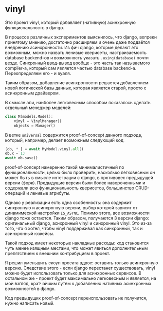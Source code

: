 # vinyl

Это проект vinyl, который добавляет (нативную) асинхронную 
функциональность в django.

В процессе различных экспериментов выяснилось, что django, вопреки принятому 
мнению, достаточно расширяем и очень даже поддаётся внедрению асинхронности.
Из фич django, которые делают это возможным, можно назвать ленивые кверисеты,
настраиваемость database backend-ов и возможность указать `.using(database)` 
почти везде. Синхронный ввод-вывод вообще - это часть так называемого 
compiler-а, который сам является частью database backend-а. Переопределяем 
его - и вуаля.

Таким образом, добавление асинхронности решается добавлением новой логической 
базы данных, которая является старой, просто с асинхронным драйвером.

В смысле апи, наиболее легковесным способом показалось сделать отдельный менеджер моделей:

```python
class M(models.Model):
    vinyl = VinylManager()
    objects = Manager()
```

В ветке `universal` содержится proof-of-concept данного подхода, который, 
например, делает возможным следующий код:

```python
[ob, *_] = await MyModel.vinyl.all()
ob.x = 13
await ob.save()
```

proof-of-concept намеренно такой минималистичный по функциональности, целью 
было проверить, насколько легковесным он может быть в смысле интеграции 
с django, в противовес предыдущей версии (форк). Предыдущие версии были 
более навороченными и содержали всю функциональность кверисетов, большинство 
CRUD-операций и ленивые атрибуты.

Однако у реализации есть одна особенность: она содержит синхронную и 
асинхронную версии, выбор которой зависит от динамимеской настройки 
`IS_ASYNC`. Помимо этого, все возможности django тоже остаются. Таким 
образом, получаются 3 версии django: оригинальный django, аснхронный vinyl и 
синхронный vinyl. Это из-за того, что я хотел, чтобы vinyl 
поддерживал как синхронный, так и асинхронный юзкейсы.

Такой подход имеет некоторые накладные расходы: код становится чуть менее 
изящным местами, что может явиться дополнительным препятствием к внешним 
контрибуциям в проект.

Я решил уменьшить скоуп проекта вдвое: оставить только асинхронную версию. 
Следствие этого - если django перестанет существовать, vinyl можно будет 
использовать только для асинхронных сервисов. В остальном же - проект будет 
максимально легковесным и является, на мой взгляд, кратчайшим путём к 
добавлению нативных асинхронных возможностей в django.

Код предыдущих proof-of-concept переиспользовать не получится, нужно 
написать новый.